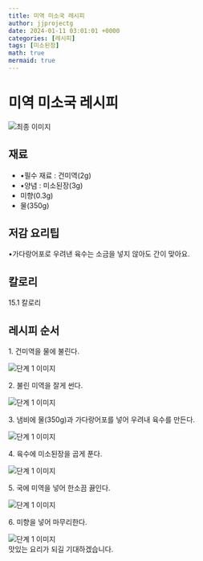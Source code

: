 ```yaml
---
title: 미역 미소국 레시피
author: jjprojectg
date: 2024-01-11 03:01:01 +0000
categories: [레시피]
tags: [미소된장]
math: true
mermaid: true
---
```

<meta name="og:type" content="website"/>
<meta charset="UTF-8"/>
<div class="header">
  <h1>미역 미소국 레시피</h1>
</div>

<div class="container my-4">
  <div class="row">
    <div class="col-12 col-md-6">
      <div class="recipe-image">
        <img src="http://www.foodsafetykorea.go.kr/uploadimg/20230309/20230309031437_1678342477922.jpg" class="step-image" alt="최종 이미지"/>
      </div>
    </div>
    <div class="col-12 col-md-6">
      <div class="ingredients">
        <h2>재료</h2>
        <ul class="card">
          <li> •필수 재료 : 건미역(2g) </li>
          <li> •양념 : 미소된장(3g) </li>
          <li>  미향(0.3g) </li>
          <li>  물(350g) </li>
</ul>
      </div>
    </div>
    <div class="col-12 col-md-6">
      <div class="ingredients">
        <h2>저감 요리팁</h2>
        <div class="card"> 
          <p>
            •가다랑어포로 우려낸 육수는 소금을 넣지 않아도 간이 맞아요.
          </p>
        </div>
      </div>
      <div class="ingredients">
        <h2>칼로리</h2>
        <div class="card"> 
          <p>
            15.1 칼로리
          </p>
        </div>
      </div>
    </div>
  </div>

  <h2 class="my-4">레시피 순서</h2>
  <div class="card recipe-card">
    <div class="card-body recipe-step">
      <p class="card-text step-description">1. 건미역을 물에 불린다.</p>
      <img src="http://www.foodsafetykorea.go.kr/uploadimg/20230309/20230309031527_1678342527128.jpg" alt="단계 1 이미지" class="step-image"/>
    </div>
  </div>
  <div class="card recipe-card">
    <div class="card-body recipe-step">
      <p class="card-text step-description">2. 불린 미역을 잘게 썬다.</p>
      <img src="http://www.foodsafetykorea.go.kr/uploadimg/20230309/20230309031641_1678342601262.jpg" alt="단계 1 이미지" class="step-image"/>
    </div>
  </div>
  <div class="card recipe-card">
    <div class="card-body recipe-step">
      <p class="card-text step-description">3. 냄비에 물(350g)과 가다랑어포를 넣어 우려내 육수를 만든다.</p>
      <img src="http://www.foodsafetykorea.go.kr/uploadimg/20230309/20230309031658_1678342618597.jpg" alt="단계 1 이미지" class="step-image"/>
    </div>
  </div>
  <div class="card recipe-card">
    <div class="card-body recipe-step">
      <p class="card-text step-description">4. 육수에 미소된장을 곱게 푼다.</p>
      <img src="http://www.foodsafetykorea.go.kr/uploadimg/20230309/20230309031713_1678342633781.jpg" alt="단계 1 이미지" class="step-image"/>
    </div>
  </div>
  <div class="card recipe-card">
    <div class="card-body recipe-step">
      <p class="card-text step-description">5. 국에 미역을 넣어 한소끔 끓인다.</p>
      <img src="http://www.foodsafetykorea.go.kr/uploadimg/20230309/20230309031735_1678342655265.jpg" alt="단계 1 이미지" class="step-image"/>
    </div>
  </div>
  <div class="card recipe-card">
    <div class="card-body recipe-step">
      <p class="card-text step-description">6. 미향을 넣어 마무리한다.</p>
      <img src="http://www.foodsafetykorea.go.kr/uploadimg/20230309/20230309031832_1678342712960.jpg" alt="단계 1 이미지" class="step-image"/>
    </div>
  </div>

</div>
맛있는 요리가 되길 기대하겠습니다.
